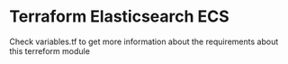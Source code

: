 # Terraform Elasticsearch ECS

Check variables.tf to get more information about the requirements about this terreform module